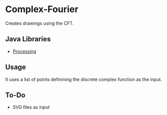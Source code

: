 # Complex-Fourier
Creates drawings using the CFT.

## Java Libraries
* [Processing](https://processing.org/)

## Usage
It uses a list of points definining the discrete complex function as the input.

## To-Do
- SVG files as input

